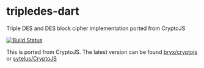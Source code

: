 # tripledes-dart

Triple DES and DES block cipher implementation ported from CryptoJS

[![Build Status](https://travis-ci.org/johnpryan/tripledes-dart.svg?branch=master)](https://travis-ci.org/johnpryan/tripledes-dart)

This is ported from CryptoJS.  The latest version can be found
[bryx/cryptojs][crypto-js1] or [sytelus/CryptoJS][crypto-js2]

[crypto-js1]: https://github.com/brix/crypto-js
[crypto-js2]: https://github.com/sytelus/CryptoJS
